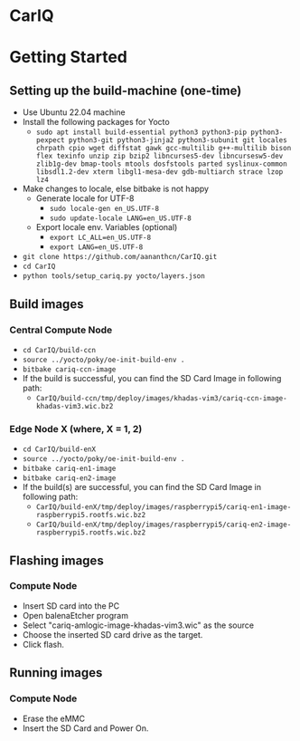 # CarIQ



# Getting Started
## Setting up the build-machine (one-time)
 * Use Ubuntu 22.04 machine
 * Install the following packages for Yocto
	* `sudo apt install build-essential python3 python3-pip python3-pexpect python3-git python3-jinja2 python3-subunit git locales chrpath cpio wget diffstat gawk gcc-multilib g++-multilib bison flex texinfo unzip zip bzip2 libncurses5-dev libncursesw5-dev zlib1g-dev bmap-tools mtools dosfstools parted syslinux-common libsdl1.2-dev xterm libgl1-mesa-dev gdb-multiarch strace lzop lz4`
 * Make changes to locale, else bitbake is not happy
	* Generate locale for UTF-8
		* `sudo locale-gen en_US.UTF-8`
		* `sudo update-locale LANG=en_US.UTF-8`
	* Export locale env. Variables (optional)
		* `export LC_ALL=en_US.UTF-8`
		* `export LANG=en_US.UTF-8`
 * `git clone https://github.com/aananthcn/CarIQ.git`
 * `cd CarIQ`
 * `python tools/setup_cariq.py yocto/layers.json`


 ## Build images
 ### Central Compute Node
 * `cd CarIQ/build-ccn`
 * `source ../yocto/poky/oe-init-build-env .`
 * `bitbake cariq-ccn-image`
 * If the build is successful, you can find the SD Card Image in following path:
	* `CarIQ/build-ccn/tmp/deploy/images/khadas-vim3/cariq-ccn-image-khadas-vim3.wic.bz2`

### Edge Node X (where, X = 1, 2)
 * `cd CarIQ/build-enX`
 * `source ../yocto/poky/oe-init-build-env .`
 * `bitbake cariq-en1-image`
 * `bitbake cariq-en2-image`
 * If the build(s) are successful, you can find the SD Card Image in following path:
	* `CarIQ/build-enX/tmp/deploy/images/raspberrypi5/cariq-en1-image-raspberrypi5.rootfs.wic.bz2`
	* `CarIQ/build-enX/tmp/deploy/images/raspberrypi5/cariq-en2-image-raspberrypi5.rootfs.wic.bz2`


## Flashing images
### Compute Node
 * Insert SD card into the PC
 * Open balenaEtcher program
 * Select "cariq-amlogic-image-khadas-vim3.wic" as the source
 * Choose the inserted SD card drive as the target.
 * Click flash.


## Running images
### Compute Node
 * Erase the eMMC
 * Insert the SD Card and Power On.
